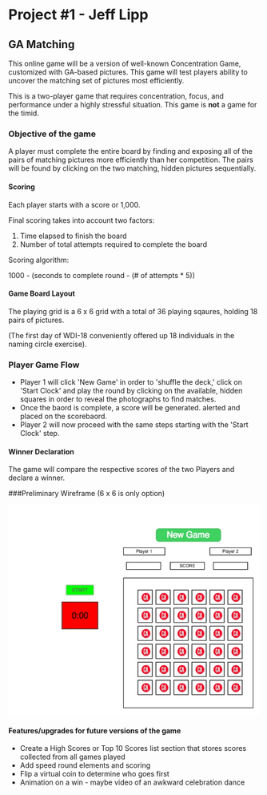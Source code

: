 # Project #1 - Jeff Lipp

## GA Matching

This online game will be a version of well-known Concentration Game, customized with GA-based pictures.  This game will test players ability to uncover the matching set of pictures most efficiently.

This is a two-player game that requires concentration, focus, and performance under a highly stressful situation.  This game is **not** a game for the timid.

### Objective of the game

A player must complete the entire board by finding and exposing all of the pairs of matching pictures more efficiently than her competition.  The pairs will be found by clicking on the two  matching, hidden pictures sequentially.

#### Scoring

Each player starts with a score or 1,000.

Final scoring takes into account two factors:

1. Time elapsed to finish the board  
2. Number of total attempts required to complete the board

Scoring algorithm:  

1000 - (seconds to complete round - (# of attempts * 5))

#### Game Board Layout

The playing grid is a 6 x 6 grid with a total of 36 playing sqaures, holding 18 pairs of pictures.  

(The first day of WDI-18 conveniently offered up 18 individuals in the naming circle exercise). 

### Player Game Flow
 
* Player 1 will click 'New Game' in order to 'shuffle the deck,' click on 'Start Clock' and play the round by clicking on the available, hidden squares in order to reveal the photographs to find matches. 
* Once the baord is complete, a score will be generated. alerted and placed on the scorebaord.  
* Player 2 will now proceed with the same steps starting with the 'Start Clock' step.  

#### Winner Declaration

The game will compare the respective scores of the two Players and declare a winner.

###Preliminary Wireframe (6 x 6 is only option)  

![wireframe](pictures/project_1_ga_match.jpg)

#### Features/upgrades for future versions of the game

* Create a High Scores or Top 10 Scores list section that stores scores collected from all games played
* Add speed round elements and scoring
* Flip a virtual coin to determine who goes first
* Animation on a win - maybe video of an awkward celebration dance





